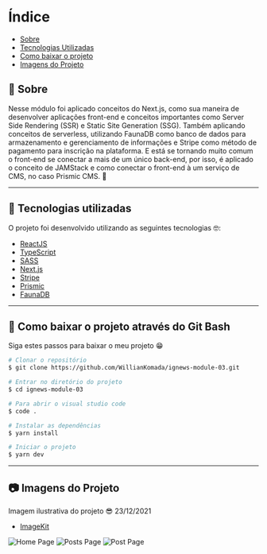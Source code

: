 # Índice

- [Sobre](#-sobre)
- [Tecnologias Utilizadas](#-tecnologias-utilizadas)
- [Como baixar o projeto](#-como-baixar-o-projeto)
- [Imagens do Projeto](#-imagens-do-projeto)

## 📝 Sobre

<p>
  Nesse módulo foi aplicado conceitos do Next.js, como sua maneira de desenvolver aplicações front-end e conceitos importantes como Server Side Rendering (SSR) e Static Site Generation (SSG). Também aplicando conceitos de serverless, utilizando FaunaDB como banco de dados para armazenamento e gerenciamento de informações e Stripe como método de pagamento para inscrição na plataforma. E está se tornando muito comum o front-end se conectar a mais de um único back-end, por isso, é aplicado o conceito de JAMStack e como conectar o front-end à um serviço de CMS, no caso Prismic CMS. 🚀
</p>

---

## 🚀 Tecnologias utilizadas

<p>O projeto foi desenvolvido utilizando as seguintes tecnologias 🤓:</p>

- [ReactJS](https://reactjs.org)
- [TypeScript](https://www.typescriptlang.org/)
- [SASS](https://sass-lang.com/)
- [Next.js](https://nextjs.org/)
- [Stripe](https://stripe.com/br)
- [Prismic](https://prismic.io/)
- [FaunaDB](https://fauna.com/)

---

## 📁 Como baixar o projeto através do Git Bash

<p>Siga estes passos para baixar o meu projeto 😁</p>

```bash
# Clonar o repositório
$ git clone https://github.com/WillianKomada/ignews-module-03.git

# Entrar no diretório do projeto
$ cd ignews-module-03

# Para abrir o visual studio code
$ code .

# Instalar as dependências
$ yarn install

# Iniciar o projeto
$ yarn dev
```

---

## 📷 Imagens do Projeto

<p>Imagem ilustrativa do projeto 😎 23/12/2021</p>

- [ImageKit](https://imagekit.io/)

<img src="https://ik.imagekit.io/cucgno2zqys/home_A3GwEOHqY.PNG?updatedAt=1640297686915" alt="Home Page">
<img src="https://ik.imagekit.io/cucgno2zqys/posts_Ay2Yum554Nw.PNG?updatedAt=1640297686647" alt="Posts Page">
<img src="https://ik.imagekit.io/cucgno2zqys/post1_AwR7rnnqK.PNG?updatedAt=1640297852684" alt="Post Page">
